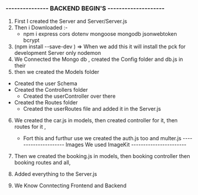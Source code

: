 ### --------------- BACKEND BEGIN'S --------------------

1. First I created the Server and Server/Server.js
2. Then i Downloaded :-
   - npm i express cors dotenv mongoose mongodb jsonwebtoken bcrypt     
3. (npm install --save-dev ) =>  When we add this it will install the pck for development Server only nodemon
4. We Connected the Mongo db , created the Config folder and db.js in their
5. then we created the Models folder
  - Created the user Schema
  - Created the Controllers folder
    - Created the userController over there
  - Created the Routes folder 
    - Created the userRoutes file and added it in the Server.js
6. We created the car.js in models, then created controller for it, then routes for it , 
   - Fort this and furthur use we created the auth.js too and multer.js
   --------------------- Images We used ImageKit -----------------------
7. Then we created the booking.js in models, then booking controller then booking routes and all,
8. Added everything to the Server.js

9. We Know Conntecting Frontend and Backend


    
